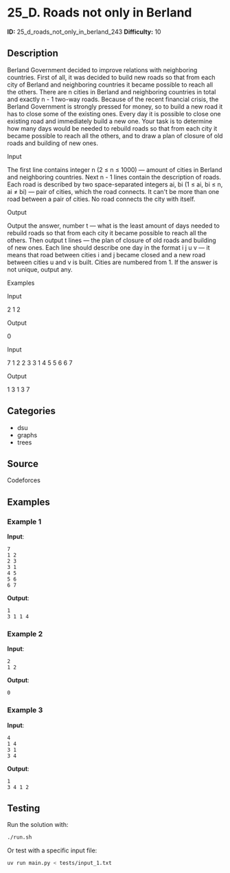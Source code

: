 # 25_D. Roads not only in Berland

**ID:** 25_d_roads_not_only_in_berland_243
**Difficulty:** 10

## Description

Berland Government decided to improve relations with neighboring countries. First of all, it was decided to build new roads so that from each city of Berland and neighboring countries it became possible to reach all the others. There are n cities in Berland and neighboring countries in total and exactly n - 1 two-way roads. Because of the recent financial crisis, the Berland Government is strongly pressed for money, so to build a new road it has to close some of the existing ones. Every day it is possible to close one existing road and immediately build a new one. Your task is to determine how many days would be needed to rebuild roads so that from each city it became possible to reach all the others, and to draw a plan of closure of old roads and building of new ones.

Input

The first line contains integer n (2 ≤ n ≤ 1000) — amount of cities in Berland and neighboring countries. Next n - 1 lines contain the description of roads. Each road is described by two space-separated integers ai, bi (1 ≤ ai, bi ≤ n, ai ≠ bi) — pair of cities, which the road connects. It can't be more than one road between a pair of cities. No road connects the city with itself.

Output

Output the answer, number t — what is the least amount of days needed to rebuild roads so that from each city it became possible to reach all the others. Then output t lines — the plan of closure of old roads and building of new ones. Each line should describe one day in the format i j u v — it means that road between cities i and j became closed and a new road between cities u and v is built. Cities are numbered from 1. If the answer is not unique, output any.

Examples

Input

2
1 2


Output

0


Input

7
1 2
2 3
3 1
4 5
5 6
6 7


Output

1
3 1 3 7

## Categories

- dsu
- graphs
- trees

## Source

Codeforces

## Examples

### Example 1

**Input**:
```
7
1 2
2 3
3 1
4 5
5 6
6 7
```

**Output**:
```
1
3 1 1 4
```

### Example 2

**Input**:
```
2
1 2
```

**Output**:
```
0
```

### Example 3

**Input**:
```
4
1 4
3 1
3 4
```

**Output**:
```
1
3 4 1 2
```


## Testing

Run the solution with:

```bash
./run.sh
```

Or test with a specific input file:

```bash
uv run main.py < tests/input_1.txt
```
